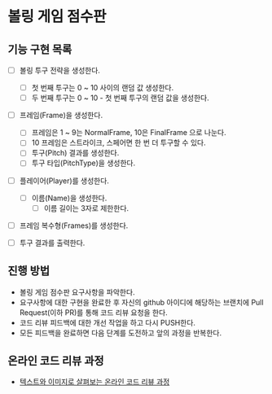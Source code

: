 # 볼링 게임 점수판

## 기능 구현 목록
* [ ] 볼링 투구 전략을 생성한다.
  * [ ] 첫 번째 투구는 0 ~ 10 사이의 랜덤 값 생성한다.
  * [ ] 두 번째 투구는 0 ~ 10 - 첫 번째 투구의 랜덤 값을 생성한다.
* [ ] 프레임(Frame)을 생성한다.
  * [ ] 프레임은 1 ~ 9는 NormalFrame, 10은 FinalFrame 으로 나눈다.
  * [ ] 10 프레임은 스트라이크, 스페어면 한 번 더 투구할 수 있다.
  * [ ] 투구(Pitch) 결과를 생성한다.
  * [ ] 투구 타입(PitchType)을 생성한다. 
* [ ] 플레이어(Player)를 생성한다.
  * [ ] 이름(Name)을 생성한다.
    * [ ] 이름 길이는 3자로 제한한다.
* [ ] 프레임 복수형(Frames)를 생성한다.
* [ ] 투구 결과를 출력한다.


## 진행 방법
* 볼링 게임 점수판 요구사항을 파악한다.
* 요구사항에 대한 구현을 완료한 후 자신의 github 아이디에 해당하는 브랜치에 Pull Request(이하 PR)를 통해 코드 리뷰 요청을 한다.
* 코드 리뷰 피드백에 대한 개선 작업을 하고 다시 PUSH한다.
* 모든 피드백을 완료하면 다음 단계를 도전하고 앞의 과정을 반복한다.

## 온라인 코드 리뷰 과정
* [텍스트와 이미지로 살펴보는 온라인 코드 리뷰 과정](https://github.com/next-step/nextstep-docs/tree/master/codereview)
